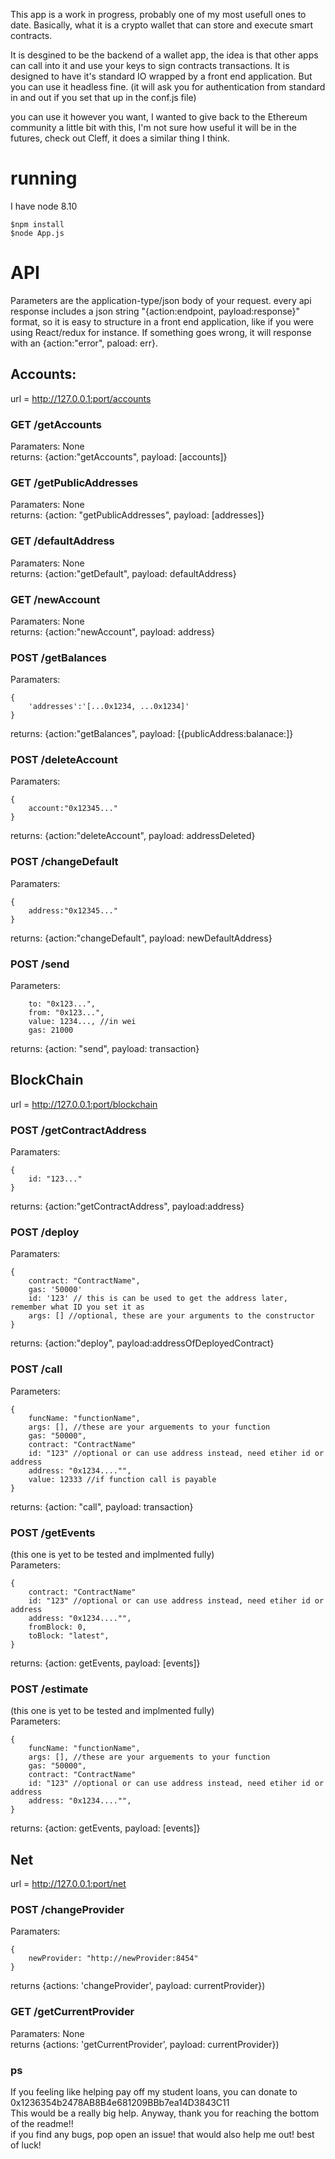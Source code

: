 
This app is a work in progress, probably one of my most usefull ones to date. Basically, what it is a crypto wallet that can store and execute smart contracts.

It is desgined to be the backend of a wallet app, the idea is that other apps can call into it and use your keys to sign contracts transactions. It is designed to have it's standard IO wrapped by a front end application. But you can use it headless fine. (it will ask you for authentication from standard in and out if you set that up in the conf.js file)


you can use it however you want, I wanted to give back to the Ethereum community a little bit with this, I'm not sure how
useful it will be in the futures, check out Cleff, it does a similar thing I think.


# running 
I have node 8.10
```
$npm install
$node App.js
```

# API
Parameters are the application-type/json body of your request.
every api response includes a json string "{action:endpoint, payload:response}" format, so it is easy to structure
in a front end application, like if you were using React/redux for instance. If something goes wrong, it will
response with an {action:"error", paload: err}.


## Accounts:  
url = http://127.0.0.1:port/accounts  
### GET __**/getAccounts**__  
Paramaters: None  
returns: {action:"getAccounts", payload: [accounts]}

### GET __**/getPublicAddresses**__   
Paramaters: None  
returns: {action: "getPublicAddresses", payload: [addresses]}

### GET __**/defaultAddress**__  
Paramaters: None  
returns: {action:"getDefault", payload: defaultAddress}  
  
### GET __**/newAccount**__  
Paramaters: None  
returns: {action:"newAccount", payload: address}  
  
### POST __**/getBalances**__   
Paramaters: 
```
{
    'addresses':'[...0x1234, ...0x1234]'
}
```
returns: {action:"getBalances", payload: [{publicAddress:balanace:]} 

### POST __**/deleteAccount**__  
Paramaters: 
```
{
    account:"0x12345..."
}
```
returns: {action:"deleteAccount", payload: addressDeleted}  

### POST __**/changeDefault**__   
Paramaters: 
```
{
    address:"0x12345..."
}
```

returns: {action:"changeDefault", payload: newDefaultAddress} 
  
### POST /send  
Parameters: 
```
    to: "0x123...",
    from: "0x123...",
    value: 1234..., //in wei
    gas: 21000
```
returns: {action: "send", payload: transaction}

## BlockChain  
url = http://127.0.0.1:port/blockchain

### POST /getContractAddress  
Paramaters: 
```
{
    id: "123..."
}
```
returns: {action:"getContractAddress", payload:address}

### POST /deploy  
Paramaters:  
```  
{  
    contract: "ContractName",  
    gas: '50000'  
    id: '123' // this is can be used to get the address later, remember what ID you set it as   
    args: [] //optional, these are your arguments to the constructor    
}
 ```    
returns: {action:"deploy", payload:addressOfDeployedContract}

### POST /call  
Parameters: 
```
{   
    funcName: "functionName",  
    args: [], //these are your arguements to your function  
    gas: "50000",  
    contract: "ContractName"  
    id: "123" //optional or can use address instead, need etiher id or address  
    address: "0x1234...."",  
    value: 12333 //if function call is payable 
}
```
returns: {action: "call", payload: transaction}  

### POST /getEvents  
(this one is yet to be tested and implmented fully)  
Parameters: 
```
{  
    contract: "ContractName"  
    id: "123" //optional or can use address instead, need etiher id or address  
    address: "0x1234...."",  
    fromBlock: 0,  
    toBlock: "latest",  
}
```  
returns: {action: getEvents, payload: [events]}  
  
### POST /estimate  
(this one is yet to be tested and implmented fully)  
Parameters: 
```  
{  
    funcName: "functionName",  
    args: [], //these are your arguements to your function  
    gas: "50000",  
    contract: "ContractName"  
    id: "123" //optional or can use address instead, need etiher id or address  
    address: "0x1234...."",  
}
```  
returns: {action: getEvents, payload: [events]}  

## Net
url = http://127.0.0.1:port/net

### POST /changeProvider
Paramaters: 
```
{
    newProvider: "http://newProvider:8454"
}
```  
returns {actions: 'changeProvider', payload: currentProvider})

### GET /getCurrentProvider
Paramaters: None  
returns {actions: 'getCurrentProvider', payload: currentProvider})



### ps
If you feeling like helping pay off my student loans, you can donate to  
0x1236354b2478AB8B4e681209BBb7ea14D3843C11  
This would be a really big help. Anyway, thank you for reaching the bottom of the readme!!  
if you find any bugs, pop open an issue! that would also help me out!
best of luck! 

